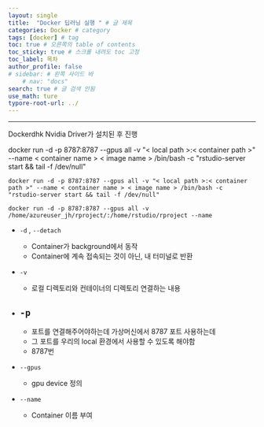 ```yaml
---
layout: single
title:  "Docker 딥러닝 실행 " # 글 제목
categories: Docker # category
tags: [docker] # tag
toc: true # 오른쪽의 table of contents
toc_sticky: true # 스크롤 내려도 toc 고정
toc_label: 목차
author_profile: false
# sidebar: # 왼쪽 사이드 바
    # nav: "docs"
search: true # 글 검색 안됨
use_math: ture
typore-root-url: ../
---
```


****

Dockerdhk Nvidia Driver가 설치된 후 진행

docker run -d -p 8787:8787 --gpus all -v "< local path >:< container path >" --name < container name > < image name > /bin/bash -c "rstudio-server start && tail -f /dev/null"  

```
docker run -d -p 8787:8787 --gpus all -v "< local path >:< container path >" --name < container name > < image name > /bin/bash -c "rstudio-server start && tail -f /dev/null"  

docker run -d -p 8787:8787 --gpus all -v /home/azureuser_jh/rproject/:/home/rstudio/rproject --name
```

- `-d` , `--detach`
  - Container가 background에서 동작
  - Container에 계속 접속되는 것이 아닌, 내 터미널로 반환
- `-v`
  - 로컬 디렉토리와 컨테이너의 디렉토리 연결하는 내용
- `-p`
  - 
  - 포트를 연결해주어야하는데 가상머신에서 8787 포트 사용하는데
  - 그 포트를 우리의 local 환경에서 사용할 수 있도록 해야함
  - 8787번 

- `--gpus`
  - gpu device 정의

- `--name`
  - Container 이름 부여
